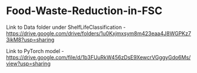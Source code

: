 # Food-Waste-Reduction-in-FSC

Link to Data folder under ShelfLifeClassification - https://drive.google.com/drive/folders/1u0Kxjmxsym8m423eaa4J8WGPKz73ikM8?usp=sharing

Link to PyTorch model - https://drive.google.com/file/d/1b3FUuRkW456zDsE9XewcrVGggyGdo6Ms/view?usp=sharing
